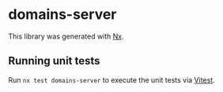 # domains-server

This library was generated with [Nx](https://nx.dev).

## Running unit tests

Run `nx test domains-server` to execute the unit tests via [Vitest](https://vitest.dev/).
